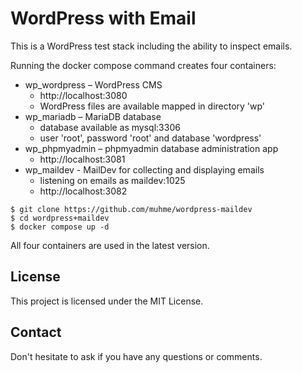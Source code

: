 # WordPress with Email

This is a WordPress test stack including the ability to inspect emails.

Running the docker compose command creates four containers:
  * wp_wordpress – WordPress CMS
    * http://localhost:3080
    * WordPress files are available mapped in directory 'wp'
  * wp_mariadb – MariaDB database
    * database available as mysql:3306
    * user 'root', password 'root' and database 'wordpress'
  * wp_phpmyadmin – phpmyadmin database administration app
    * http://localhost:3081
  * wp_maildev - MailDev for collecting and displaying emails
    * listening on emails as maildev:1025
    * http://localhost:3082

```
$ git clone https://github.com/muhme/wordpress-maildev
$ cd wordpress+maildev
$ docker compose up -d
```

All four containers are used in the latest version.

## License
This project is licensed under the MIT License.

## Contact
Don't hesitate to ask if you have any questions or comments.